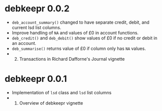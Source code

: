 # debkeepr 0.0.2

* `deb_account_summary()` changed to have separate credit, debit, and current lsd list columns.
* Improve handling of `NA` and values of £0 in account functions.
* `deb_credit()` and `deb_debit()` show values of £0 if no credit or debit in an account.
* `deb_summarise()` returns value of £0 if column only has `NA` values.
* 2. Transactions in Richard Dafforne's Journal vignette

# debkeepr 0.0.1

* Implementation of `lsd` class and `lsd` list columns
* 1. Overview of debkeepr vignette


